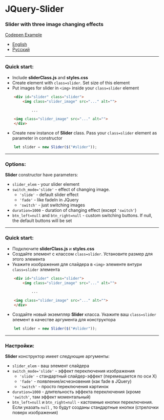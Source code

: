# JQuery-Slider
### Slider with three image changing effects

[Codepen Example](https://codepen.io/afanasiythecat/pen/GRmvqyo)

- [English](#eng)
- [Русский](#rus)
____
<a name="eng"></a> 

### Quick start:
- Include __sliderClass.js__ and __styles.css__
- Create element with `class=slider`. Set size of this element
- Put images for slider in `<img>` inside your `class=slider` element 
```html
    <div id="slider" class="slider">
    	<img class="slider_image" src="..." alt="">

			...

	<img class="slider_image" src="..." alt="">
    </div>
```
- Create new instance of __Slider__ class. Pass your `class=slider`
element as parameter in constructor
```javascript
    let slider = new Slider($("#slider"));
```
___
### Options:

**Slider** constructor have parameters:
- `slider_elem` - your slider element
- `switch_mode='slide'` - effect of changing image.
    * `'slide'` - default slider effect
    * `'fade'` - like fadeIn in JQuery
    * `'switch'` - just switching images
- `duration=1000` - duration of changing effect (except `'switch'`)
- `btn_left=null` and `btn_right=null` - custom switching buttons. If null,
the default buttons will be set
___
<a name="rus"></a> 

### Quick start:
- Подключите __sliderClass.js__ и __styles.css__
- Создайте элемент с классом `class=slider`. Установите размер для этого элемента
- Укажите изображения для слайдера  в `<img>` элементе внтури  `class=slider` элемента 
```html
    <div id="slider" class="slider">
    	<img class="slider_image" src="..." alt="">

			...

	<img class="slider_image" src="..." alt="">
    </div>
```
- Создайте новый экземпляр __Slider__ класса. Укажите ваш `class=slider`
элемент в качестве аргумента для конструктора
```javascript
    let slider = new Slider($("#slider"));
```
___
### Настройки:

**Slider** конструктор имеет следующие аргументы:
- `slider_elem` - ваш элемент слайдера
- `switch_mode='slide'` - эффект переключения изображения
    * `'slide'` - стандартный слайдер-эффект (перемещается по оси X)
    * `'fade'` - появление/исчезновения (как fade в JQuery)
    * `'switch'` - просто переключения картинок
- `duration=1000` - длительность эффекта переключения (кроме `'switch'`, там эффект моментальный)
- `btn_left=null` и `btn_right=null` - кастомные кнопки переключения. Если указать `null`
, то будут созданы стандартные кнопки (стрелочки поверх изображения)
